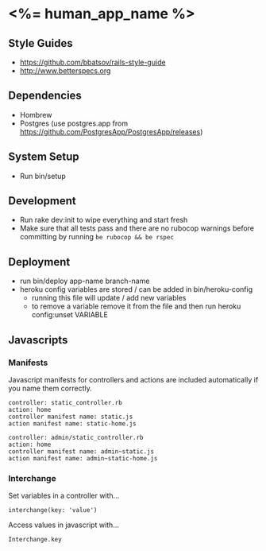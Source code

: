 # <%= human_app_name %>

## Style Guides
- https://github.com/bbatsov/rails-style-guide
- http://www.betterspecs.org

## Dependencies
- Hombrew
- Postgres (use postgres.app from https://github.com/PostgresApp/PostgresApp/releases)

## System Setup
- Run bin/setup

## Development
- Run rake dev:init to wipe everything and start fresh
- Make sure that all tests pass and there are no rubocop warnings before
  committing by running `be rubocop && be rspec`

## Deployment
- run bin/deploy app-name branch-name
- heroku config variables are stored / can be added in bin/heroku-config
    - running this file will update / add new variables
    - to remove a variable remove it from the file and then run heroku
      config:unset VARIABLE

## Javascripts
### Manifests
Javascript manifests for controllers and actions are included
automatically if you name them correctly.

~~~~
controller: static_controller.rb
action: home
controller manifest name: static.js
action manifest name: static-home.js

controller: admin/static_controller.rb
action: home
controller manifest name: admin~static.js
action manifest name: admin~static-home.js
~~~~

### Interchange
Set variables in a controller with...

~~~~
interchange(key: 'value')
~~~~

Access values in javascript with...

~~~~
Interchange.key
~~~~
